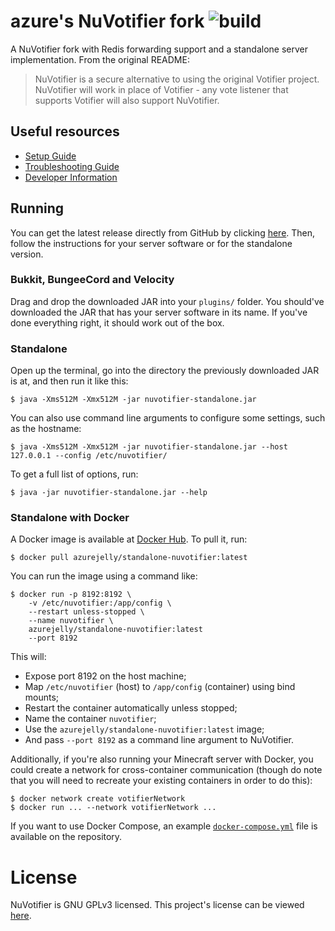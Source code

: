 # azure's NuVotifier fork ![build](https://img.shields.io/github/actions/workflow/status/azurejelly/standalone-nuvotifier/build.yml)
A NuVotifier fork with Redis forwarding support and a standalone server implementation. From the original README:
> NuVotifier is a secure alternative to using the original Votifier project. 
> NuVotifier will work in place of Votifier - any vote listener that supports 
> Votifier will also support NuVotifier.

## Useful resources
- [Setup Guide](https://github.com/NuVotifier/NuVotifier/wiki/Setup-Guide)
- [Troubleshooting Guide](https://github.com/NuVotifier/NuVotifier/wiki/Troubleshooting-Guide)
- [Developer Information](https://github.com/NuVotifier/NuVotifier/wiki/Developer-Documentation)

## Running
You can get the latest release directly from GitHub by clicking [here](https://github.com/azurejelly/standalone-nuvotifier/releases).
Then, follow the instructions for your server software or for the standalone version.

### Bukkit, BungeeCord and Velocity
Drag and drop the downloaded JAR into your `plugins/` folder. You should've downloaded the JAR that has your server software in its name.
If you've done everything right, it should work out of the box.

### Standalone
Open up the terminal, go into the directory the previously downloaded JAR is at, and then run it like this:
```shell
$ java -Xms512M -Xmx512M -jar nuvotifier-standalone.jar
```

You can also use command line arguments to configure some settings, such as the hostname:
```shell
$ java -Xms512M -Xmx512M -jar nuvotifier-standalone.jar --host 127.0.0.1 --config /etc/nuvotifier/
```

To get a full list of options, run:
```shell
$ java -jar nuvotifier-standalone.jar --help
```

### Standalone with Docker
A Docker image is available at [Docker Hub](https://hub.docker.com/r/azurejelly/standalone-nuvotifier). To pull it, run:
```shell
$ docker pull azurejelly/standalone-nuvotifier:latest
```

You can run the image using a command like:
```shell
$ docker run -p 8192:8192 \
    -v /etc/nuvotifier:/app/config \
    --restart unless-stopped \
    --name nuvotifier \
    azurejelly/standalone-nuvotifier:latest
    --port 8192
```

This will:
- Expose port 8192 on the host machine;
- Map `/etc/nuvotifier` (host) to `/app/config` (container) using bind mounts;
- Restart the container automatically unless stopped;
- Name the container `nuvotifier`;
- Use the `azurejelly/standalone-nuvotifier:latest` image;
- And pass `--port 8192` as a command line argument to NuVotifier.

Additionally, if you're also running your Minecraft server with Docker, you could create a network for cross-container communication (though do note that you will need to recreate your existing containers in order to do this):
```shell
$ docker network create votifierNetwork
$ docker run ... --network votifierNetwork ...
```
If you want to use Docker Compose, an example [`docker-compose.yml`](./docker-compose.yml) file is available on the repository.

# License
NuVotifier is GNU GPLv3 licensed. This project's license can be viewed [here](LICENSE).
